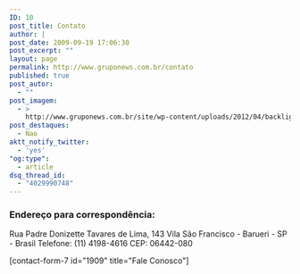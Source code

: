 ```yaml
---
ID: 10
post_title: Contato
author: |
post_date: 2009-09-19 17:06:30
post_excerpt: ""
layout: page
permalink: http://www.gruponews.com.br/contato
published: true
post_autor:
  - ""
post_imagem:
  - >
    http://www.gruponews.com.br/site/wp-content/uploads/2012/04/backlight_contato.jpg
post_destaques:
  - Nao
aktt_notify_twitter:
  - 'yes'
"og:type":
  - article
dsq_thread_id:
  - "4029990748"
---
```

<h3>Endereço para correspondência:</h3>
Rua Padre Donizette Tavares de Lima, 143
Vila São Francisco - Barueri - SP - Brasil
Telefone: (11) 4198-4616
CEP: 06442-080

[contact-form-7 id="1909" title="Fale Conosco"]